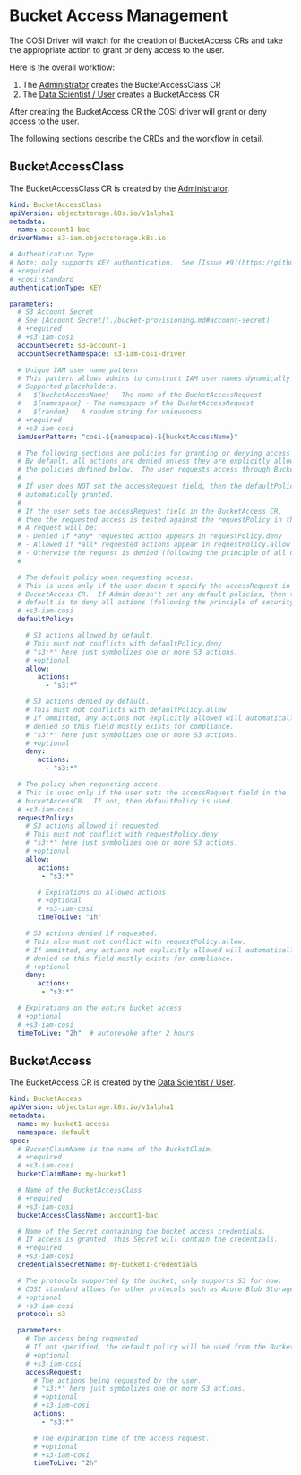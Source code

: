 # Bucket Access Management

The COSI Driver will watch for the creation of BucketAccess CRs and take the appropriate
action to grant or deny access to the user.

Here is the overall workflow:

1. The [Administrator](https://github.ibm.com/graphene/s3-iam-cosi-driver/blob/main/docs/design/roles.md#administrator) creates the BucketAccessClass CR
2. The [Data Scientist / User](https://github.ibm.com/graphene/s3-iam-cosi-driver/blob/main/docs/design/roles.md#data-scientist-user) creates a BucketAccess CR

After creating the BucketAccess CR the COSI driver will grant or deny access to the user.

The following sections describe the CRDs and the workflow in detail.

## BucketAccessClass

The BucketAccessClass CR is created by the [Administrator](https://github.ibm.com/graphene/s3-iam-cosi-driver/blob/main/docs/design/roles.md#administrator).

```yaml
kind: BucketAccessClass
apiVersion: objectstorage.k8s.io/v1alpha1
metadata:
  name: account1-bac
driverName: s3-iam.objectstorage.k8s.io

# Authentication Type
# Note: only supports KEY authentication.  See [Issue #9](https://github.ibm.com/graphene/s3-iam-cosi-driver/issues/9) for support for IAM.
# +required
# +cosi:standard
authenticationType: KEY

parameters:
  # S3 Account Secret
  # See [Account Secret](./bucket-provisioning.md#account-secret)
  # +required
  # +s3-iam-cosi
  accountSecret: s3-account-1
  accountSecretNamespace: s3-iam-cosi-driver

  # Unique IAM user name pattern
  # This pattern allows admins to construct IAM user names dynamically
  # Supported placeholders:
  #   ${bucketAccessName} - The name of the BucketAccessRequest
  #   ${namespace} - The namespace of the BucketAccessRequest
  #   ${random} - A random string for uniqueness
  # +required
  # +s3-iam-cosi
  iamUserPattern: "cosi-${namespace}-${bucketAccessName}"

  # The following sections are policies for granting or denying access to the bucket.
  # By default, all actions are denied unless they are explicitly allowed through
  # the policies defined below.  The user requests access through BucketAccess CRs.
  #
  # If user does NOT set the accessRequest field, then the defaultPolicy is
  # automatically granted.
  #
  # If the user sets the accessRequest field in the BucketAccess CR,
  # then the requested access is tested against the requestPolicy in this CR.
  # A request will be:
  # - Denied if *any* requested action appears in requestPolicy.deny
  # - Allowed if *all* requested actions appear in requestPolicy.allow
  # - Otherwise the request is denied (following the principle of all or nothing)
  #

  # The default policy when requesting access.
  # This is used only if the user doesn't specify the accessRequest in the
  # BucketAccess CR.  If Admin doesn't set any default policies, then the
  # default is to deny all actions (following the principle of security first).
  # +s3-iam-cosi
  defaultPolicy:

    # S3 actions allowed by default.
    # This must not conflicts with defaultPolicy.deny
    # "s3:*" here just symbolizes one or more S3 actions.
    # +optional
    allow:
       actions:
         - "s3:*"

    # S3 actions denied by default.
    # This must not conflicts with defaultPolicy.allow
    # If ommitted, any actions not explicitly allowed will automatically get
    # denied so this field mostly exists for compliance.
    # "s3:*" here just symbolizes one or more S3 actions.
    # +optional
    deny:
       actions:
         - "s3:*"

  # The policy when requesting access.
  # This is used only if the user sets the accessRequest field in the
  # bucketAccessCR.  If not, then defaultPolicy is used.
  # +s3-iam-cosi
  requestPolicy:
    # S3 actions allowed if requested.
    # This must not conflict with requestPolicy.deny
    # "s3:*" here just symbolizes one or more S3 actions.
    # +optional
    allow:
       actions:
        - "s3:*"

       # Expirations on allowed actions
       # +optional
       # +s3-iam-cosi
       timeToLive: "1h"

    # S3 actions denied if requested.
    # This also must not conflict with requestPolicy.allow.
    # If ommitted, any actions not explicitly allowed will automatically get
    # denied so this field mostly exists for compliance.
    # +optional
    deny:
       actions:
        - "s3:*"

  # Expirations on the entire bucket access
  # +optional
  # +s3-iam-cosi
  timeToLive: "2h"  # autorevoke after 2 hours


```

## BucketAccess

The BucketAccess CR is created by the [Data Scientist / User](https://github.ibm.com/graphene/s3-iam-cosi-driver/blob/main/docs/design/roles.md#data-scientist-user).

```yaml
kind: BucketAccess
apiVersion: objectstorage.k8s.io/v1alpha1
metadata:
  name: my-bucket1-access
  namespace: default
spec:
  # BucketClaimName is the name of the BucketClaim.
  # +required
  # +s3-iam-cosi
  bucketClaimName: my-bucket1

  # Name of the BucketAccessClass
  # +required
  # +s3-iam-cosi
  bucketAccessClassName: account1-bac

  # Name of the Secret containing the bucket access credentials.
  # If access is granted, this Secret will contain the credentials.
  # +required
  # +s3-iam-cosi
  credentialsSecretName: my-bucket1-credentials

  # The protocols supported by the bucket, only supports S3 for now.
  # COSI standard allows for other protocols such as Azure Blob Storage and Google Cloud Storage
  # +optional
  # +s3-iam-cosi
  protocol: s3

  parameters:
    # The access being requested
    # If not specified, the default policy will be used from the BucketAccessClass.
    # +optional
    # +s3-iam-cosi
    accessRequest:
      # The actions being requested by the user.
      # "s3:*" here just symbolizes one or more S3 actions.
      # +optional
      # +s3-iam-cosi
      actions:
        - "s3:*"

      # The expiration time of the access request.
      # +optional
      # +s3-iam-cosi
      timeToLive: "2h"

```

